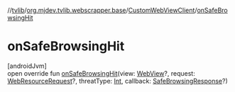 //[tvlib](../../../index.md)/[org.mjdev.tvlib.webscrapper.base](../index.md)/[CustomWebViewClient](index.md)/[onSafeBrowsingHit](on-safe-browsing-hit.md)

# onSafeBrowsingHit

[androidJvm]\
open override fun [onSafeBrowsingHit](on-safe-browsing-hit.md)(view: [WebView](https://developer.android.com/reference/kotlin/android/webkit/WebView.html)?, request: [WebResourceRequest](https://developer.android.com/reference/kotlin/android/webkit/WebResourceRequest.html)?, threatType: [Int](https://kotlinlang.org/api/latest/jvm/stdlib/kotlin/-int/index.html), callback: [SafeBrowsingResponse](https://developer.android.com/reference/kotlin/android/webkit/SafeBrowsingResponse.html)?)
